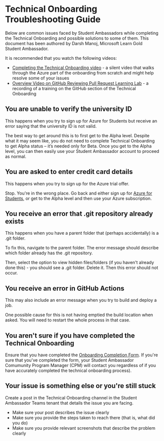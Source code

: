 # Technical Onboarding Troubleshooting Guide

Below are common issues faced by Student Ambassadors while completing the Technical Onboarding and possible solutions to some of them. This document has been authored by Darsh Manoj, Microsoft Learn Gold Student Ambassador.
 
It is recommended that you watch the following videos:
- [Completing the Technical Onboarding video](https://stdntpartners.sharepoint.com/sites/MSPOpen2/Shared%20Documents/Ambassador%20Events/Recordings/Completing%20the%20Technical%20Onboarding-20220329_162029-Meeting%20Recording.mp4?web=1) - a silent video that walks through the Azure part of the onboarding from scratch and might help resolve some of your issues
- [Overview Video on GitHub Reviewing Pull Request Learning Lab](https://stdntpartners.sharepoint.com/:v:/s/ProgramInformation/EeXkn55RbatOkVkfI8njMJwBYbymBwOdcgt4OdwB7UYICw) - a recording of a training on the GitHub section of the Technical Onboarding

## You are unable to verify the university ID

This happens when you try to sign up for Azure for Students but receive an error saying that the university ID is not valid. 
 
The best way to get around this is to first get to the Alpha level. Despite what it may seem like, you do not need to complete Technical Onboarding to get Alpha status – it’s needed only for Beta. Once you get to the Alpha level, you can then easily use your Student Ambassador account to proceed as normal.

## You are asked to enter credit card details

This happens when you try to sign up for the Azure trial offer. 
 
Stop. You're in the wrong place. Go back and either sign up for [Azure for Students](https://azure.microsoft.com/free/students/), or get to the Alpha level and then use your Azure subscription.

## You receive an error that .git repository already exists 

This happens when you have a parent folder that (perhaps accidentally) is a .git folder.
 
To fix this, navigate to the parent folder.  The error message should describe which folder already has the .git repository.
 
Then, select the option to view hidden files/folders (if you haven't already done this) - you should see a .git folder. Delete it. Then this error should not occur. 

## You receive an error in GitHub Actions

This may also include an error message when you try to build and deploy a job.
 
One possible cause for this is not having emptied the build location when asked. You will need to restart the whole process in that case. 

## You aren't sure if you have completed the Technical Onboarding

Ensure that you have completed the [Onboarding Completion Form](https://forms.office.com/r/UnJgmjap4U). If you're sure that you've completed the form, your Student Ambassador Comumunity Program Manager (CPM) will contact you regardless of if you have accurately completed the technical onboarding process). 

## Your issue is something else or you're still stuck

Create a post in the Technical Onboarding channel in the Student Ambassador Teams tenant that details the issue you are facing.

- Make sure your post describes the issue clearly
- Make sure you provide the steps taken to reach there (that is, what did you do)
- Make sure you provide relevant screenshots that describe the problem clearly

